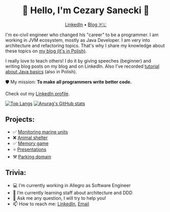 <h1 align="center">👋 Hello, I'm Cezary Sanecki 👋</h1>

<p align="center">
  <a href="https://www.linkedin.com/in/cezary-sanecki/">LinkedIn</a> •
  <a href="https://cezarysanecki.pl/?utm_source=github_profile">Blog 🇵🇱</a>
  <br />
</p>

I'm ex-civil engineer who changed his "career" to be a programmer. I am working in JVM ecosystem, mostly as Java Developer.
I am very into architecture and refactoring topics. That's why I share my knowledge about these topics on 
[my blog (it's in Polish)](https://cezarysanecki.pl/?utm_source=github_profile).

I really love to teach others! I do it by giving speeches (beginner) and writing blog posts on my blog and on LinkedIn.
Also I've recorded [tutorial about Java basics](https://www.youtube.com/watch?v=QR30MK4JIV8&t=3s&ab_channel=DevCezz) (also in Polish).

🛡️ My mission: <strong>To make all programmers write better code.</strong> 

Check out my [LinkedIn profile](https://www.linkedin.com/in/cezary-sanecki/).

[![Top Langs](https://github-readme-stats.vercel.app/api/top-langs/?username=cezarysanecki&theme=dracula)](https://github.com/anuraghazra/github-readme-stats)
[![Anurag's GitHub stats](https://github-readme-stats.vercel.app/api?username=cezarysanecki&theme=dracula)](https://github.com/anuraghazra/github-readme-stats)

## Projects:
- ✅ [Monitoring marine units](https://github.com/cezarysanecki/monitoring-marine-units)
- ❌ [Animal shelter](https://github.com/cezarysanecki/animal-shelter)
- ✅ [Memory game](https://github.com/cezarysanecki/memory-game)
- ⭐ [Presentations](https://github.com/cezarysanecki/presentations)
- ⚒️ [Parking domain](https://github.com/cezarysanecki/parking-domain)

## Trivia:
- 💻 I’m currently working in Allegro as Software Engineer
- 🌱 I’m currently learning staff about architecture and DDD
- 💬 Ask me any question, I will try to help you!
- 📫 How to reach me: [LinkedIn](https://www.linkedin.com/in/cezary-sanecki/), [Email](mailto:saneckicezary@gmaik.com)
